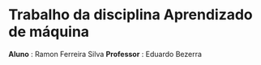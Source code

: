 # Trabalho da disciplina Aprendizado de máquina


**Aluno** : Ramon Ferreira Silva
**Professor** : Eduardo Bezerra
